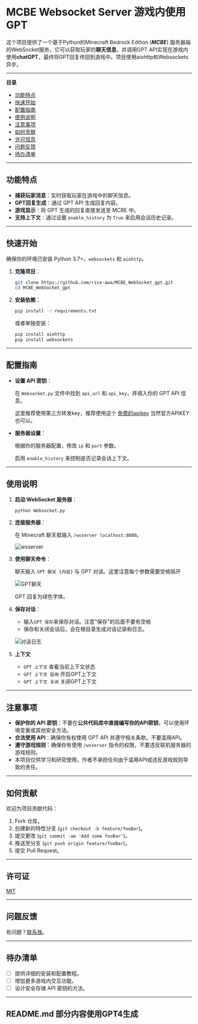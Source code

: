 # MCBE Websocket Server 游戏内使用GPT

这个项目提供了一个基于Python的Minecraft Bedrock Edition (***MCBE***) 服务器端的WebSocket服务，它可以获取玩家的**聊天信息**，并调用GPT API实现在游戏内使用**chatGPT**，最终将GPT回复传回到游戏中。项目使用aiohttp和Websockets异步。

---

**目录**

- [功能特点](#功能特点)
- [快速开始](#快速开始)
- [配置指南](#配置指南)
- [使用说明](#使用说明)
- [注意事项](#注意事项)
- [如何贡献](#如何贡献)
- [许可信息](#许可信息)
- [问题反馈](#问题反馈)
- [待办清单](#待办清单)

---

## 功能特点

- **捕获玩家消息**：实时获取玩家在游戏中的聊天信息。
- **GPT回复生成**：通过 GPT API 生成回复内容。
- **游戏显示**：将 GPT 生成的回复直接发送至 MCBE 中。
- **支持上下文**：通过设置 `enable_history` 为 `True` 来启用会话历史记录。

---

## 快速开始

确保你的环境已安装 Python 3.7+，`websockets` 和 `aiohttp`。

1. **克隆项目**：

    ```bash
    git clone https://github.com/rice-awa/MCBE_WebSocket_gpt.git
    cd MCBE_WebSocket_gpt
    ```

2. **安装依赖**：

    ```bash
    pip install -r requirements.txt
    ```

    或者单独安装：

    ```bash
    pip install aiohttp
    pip install websockets
    ```

---

## 配置指南

- **设置 API 密钥**：

  在 `Websocket.py` 文件中找到 `api_url` 和 `api_key`，并填入你的 GPT API 信息。

  这里推荐使用第三方转发key，推荐使用这个 [免费的apikey](https://gpt-houtar.koyeb.app) 当然官方APIKEY也可以。

- **服务器设置**：

  根据你的服务器配置，修改 `ip` 和 `port` 参数。
  
  启用 `enable_history` 来控制是否记录会话上下文。

---

## 使用说明

1. **启动 WebSocket 服务器**：

    ```bash
    python Websocket.py
    ```

2. **连接服务器**：

    在 Minecraft 聊天框输入 `/wsserver localhost:8080`。

    ![wsserver](https://s11.ax1x.com/2024/02/13/pF8y0dU.png)

3. **使用聊天命令**：

    聊天输入 `GPT 聊天 {内容}` 与 GPT 对话。这里注意每个参数需要空格隔开

    ![GPT聊天](https://s11.ax1x.com/2024/02/13/pF8yRL6.png)

    GPT 回复为绿色字体。

4. **保存对话**：
    - 输入`GPT 保存`来保存对话。注意"保存"的后面不要有空格
    - 保存和关闭会话后，会在根目录生成对话记录和日志。

    ![对话日志](https://s11.ax1x.com/2024/02/13/pF8yXef.png)

5. **上下文**
    - `GPT 上下文` 查看当前上下文状态
    - `GPT 上下文 启用` 开启GPT上下文
    - `GPT 上下文 关闭` 关闭GPT上下文

---

## 注意事项

- **保护你的 API 密钥**：不要在**公共代码库中直接编写你的API密钥**，可以使用环境变量或其他安全方法。
- **合法使用 API**：确保你有权使用 GPT API 并遵守相关条款。不要滥用API。
- **遵守游戏规则**：确保你有使用 `/wsserver` 指令的权限，不要违反联机服务器的游戏规则。
- 本项目仅供学习和研究使用，作者不承担任何由于滥用API或违反游戏规则导致的责任。

---

## 如何贡献

欢迎为项目贡献代码：

1. Fork 仓库。
2. 创建新的特性分支 (`git checkout -b feature/fooBar`)。
3. 提交更改 (`git commit -am 'Add some fooBar'`)。
4. 推送至分支 (`git push origin feature/fooBar`)。
5. 提交 Pull Request。

---

## 许可证

[MIT](https://github.com/rice-awa/MCBE_WebSocket_gpt/blob/main/LICENSE.txt)

---

## 问题反馈

有问题？[联系我](https://space.bilibili.com/521856101)。

---

## 待办清单

- [ ] 提供详细的安装和配置教程。
- [ ] 增加更多游戏内交互功能。
- [ ] 设计安全存储 API 密钥的方法。

---

## README.md 部分内容使用GPT4生成